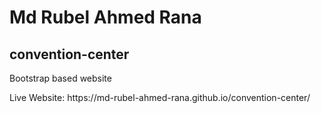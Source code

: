 # Md Rubel Ahmed Rana
## convention-center
<p>Bootstrap based website</p>
Live Website: https://md-rubel-ahmed-rana.github.io/convention-center/
